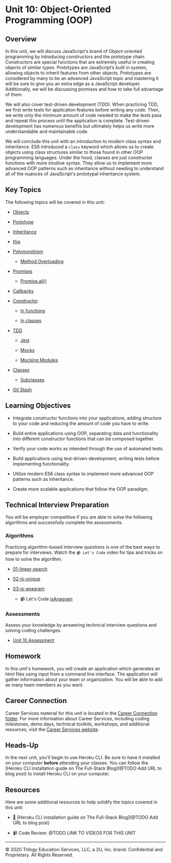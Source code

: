 # Unit 10: Object-Oriented Programming (OOP)

## Overview

In this unit, we will discuss JavaScript's brand of Object-oriented programming by introducing constructors and the prototype chain. Constructors are special functions that are extremely useful in creating objects of similar types. Prototypes are JavaScript’s built in system, allowing objects to inherit features from other objects. Prototypes are considered by many to be an advanced JavaScript topic and mastering it will be sure to give you an extra edge as a JavaScript developer. Additionally, we will be discussing promises and how to take full advantage of them.

We will also cover test-driven development (TDD). When practicing TDD, we first write tests for application features before writing any code. Then, we write only the minimum amount of code needed to make the tests pass and repeat this process until the application is complete. Test-driven development has numerous benefits but ultimately helps us write more understandable and maintainable code.

We will conclude this unit with an introduction to modern class syntax and inheritance. ES6 introduced a `class` keyword which allows us to create objects using class structures similar to those found in other OOP programming languages. Under the hood, classes are just constructor functions with more intuitive syntax. They allow us to implement more advanced OOP patterns such as inheritance without needing to understand all of the nuances of JavaScript's prototypal inheritance system.

## Key Topics

The following topics will be covered in this unit:

* [Objects](https://developer.mozilla.org/en-US/docs/Web/JavaScript/Reference/Global_Objects/Object) 

* [Prototype](https://developer.mozilla.org/en-US/docs/Web/JavaScript/Reference/Global_Objects/Object/prototype)

* [Inheritance](https://developer.mozilla.org/en-US/docs/Web/JavaScript/Inheritance_and_the_prototype_chain)

* [this](https://developer.mozilla.org/en-US/docs/Web/JavaScript/Reference/Operators/this)

* [Polymorphism](https://en.wikipedia.org/wiki/Polymorphism_(computer_science))

  * [Method Overloading](https://www.sanfoundry.com/java-program-find-area-square-rectangle-circle-using-method-overloading/) 

* [Promises](https://developer.mozilla.org/en-US/docs/Web/JavaScript/Reference/Global_Objects/Promise)

  * [Promise.all()](https://developer.mozilla.org/en-US/docs/Web/JavaScript/Reference/Global_Objects/Promise/all) 

* [Callbacks](https://developer.mozilla.org/en-US/docs/Glossary/Callback_function)

* [Constructor](https://developer.mozilla.org/en-US/docs/Web/JavaScript/Reference/Classes/constructor)

  * [In functions](https://developer.mozilla.org/en-US/docs/Web/JavaScript/Reference/Global_Objects/Function/Function)

  * [In classes](https://developer.mozilla.org/en-US/docs/Web/JavaScript/Reference/Classes/constructor)

* [TDD](https://en.wikipedia.org/wiki/Test-driven_development)

  * [Jest](https://jestjs.io/docs/en/getting-started)

  * [Mocks](https://jestjs.io/docs/en/mock-functions)

  * [Mocking Modules](https://jestjs.io/docs/en/mock-functions#mocking-modules)

* [Classes](https://developer.mozilla.org/en-US/docs/Web/JavaScript/Reference/Classes)

  * [Subclasses](https://developer.mozilla.org/en-US/docs/Web/JavaScript/Reference/Classes#Sub_classing_with_extends)
  
* [Git Stash](https://www.git-scm.com/docs/git-stash) 

## Learning Objectives

* Integrate constructor functions into your applications, adding structure to your code and reducing the amount of code you have to write.

* Build entire applications using OOP, separating data and functionality into different constructor functions that can be composed together.

* Verify your code works as intended through the use of automated tests.

* Build applications using test-driven-development, writing tests before implementing functionality.

* Utilize modern ES6 class syntax to implement more advanced OOP patterns such as inheritance.

* Create more scalable applications that follow the OOP paradigm.

## Technical Interview Preparation

You will be employer-competitive if you are able to solve the following algorithms and successfully complete the assessments.

### Algorithms

Practicing algorithm-based interview questions is one of the best ways to prepare for interviews. Watch the `📹 Let's Code` video for tips and tricks on how to solve the algorithm.

* [01-linear-search](03-Algorithms/01-linear-search)

* [02-is-unique](03-Algorithms/02-is-unique)

* [03-is-anagram](03-Algorithms/03-is-anagram)

  * 📹 Let's Code [isAnagram](https://2u-20.wistia.com/medias/8hnpk2wu29)

### Assessments

Assess your knowledge by answering technical interview questions and solving coding challenges.

* [Unit 10 Assessment](https://forms.gle/rDcYU44xb23s5jm59) 

## Homework

In this unit's homework, you will create an application which generates an html files using input from a command line interface. The application will gather information about your team or organization. You will be able to add as many team members as you want.

## Career Connection

Career Services material for this unit is located in the [Career Connection folder](./04-Career-Connection/README.md). For more information about Career Services, including coding milestones, demo days, technical toolkits, workshops, and additional resources, visit the [Career Services website](http://bit.ly/CodingCS).

## Heads-Up

In the next unit, you'll begin to use Heroku CLI. Be sure to have it installed on your computer **before** attending your classes. You can follow the [Heroku CLI installation guide on The Full-Stack Blog](@TODO Add URL to blog post) to install Heroku CLI on your computer.

## Resources

Here are some additional resources to help solidify the topics covered in this unit:

* 📖 [Heroku CLI installation guide on The Full-Stack Blog](@TODO Add URL to blog post)

* 📹 Code Review: @TODO LINK TO VIDEOS FOR THIS UNIT

---
© 2020 Trilogy Education Services, LLC, a 2U, Inc. brand. Confidential and Proprietary. All Rights Reserved.